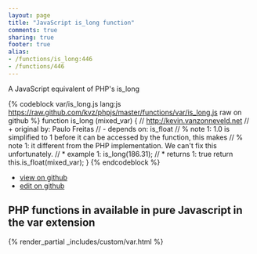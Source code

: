 ```yaml
---
layout: page
title: "JavaScript is_long function"
comments: true
sharing: true
footer: true
alias:
- /functions/is_long:446
- /functions/446
---
```

<!-- Generated by Rakefile:build -->
A JavaScript equivalent of PHP's is_long

{% codeblock var/is_long.js lang:js https://raw.github.com/kvz/phpjs/master/functions/var/is_long.js raw on github %}
function is_long (mixed_var) {
    // http://kevin.vanzonneveld.net
    // +   original by: Paulo Freitas
    //  -   depends on: is_float
    // %        note 1: 1.0 is simplified to 1 before it can be accessed by the function, this makes
    // %        note 1: it different from the PHP implementation. We can't fix this unfortunately.
    // *     example 1: is_long(186.31);
    // *     returns 1: true
    return this.is_float(mixed_var);
}
{% endcodeblock %}

 - [view on github](https://github.com/kvz/phpjs/blob/master/functions/var/is_long.js)
 - [edit on github](https://github.com/kvz/phpjs/edit/master/functions/var/is_long.js)

## PHP functions in available in pure Javascript in the var extension
{% render_partial _includes/custom/var.html %}
